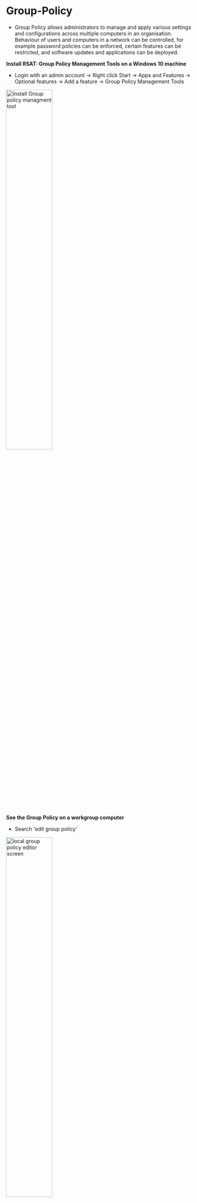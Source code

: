 <h1>Group-Policy</h1>

- Group Policy allows administrators to manage and apply various settings and configurations across multiple computers in an organisation. Behaviour of users and computers in a network can be controlled, for example password policies can be enforced, certain features can be restricted, and software updates and applications can be deployed.

**Install RSAT: Group Policy Management Tools on a Windows 10 machine**
- Login with an admin account -> Right click Start -> Apps and Features -> Optional features -> Add a feature -> Group Policy Management Tools

<img src="https://i.imgur.com/Bd1ZQMO.png" height="50%" width="50%" alt="Install Group policy managment tool"/>

**See the Group Policy on a workgroup computer**
- Search 'edit group policy'

<img src="https://i.imgur.com/e5KWPUF.png" height="50%" width="50%" alt="local group policy editor screen"/>

**How to check the minimum password length on a Windows 10 computer**
- Search 'edit group policy' -> Windows Settings -> Security Settings -> Account Policies -> Password Policy

<img src="https://i.imgur.com/LROYbs3.png" height="50%" width="50%" alt="Check minimum password length"/>


**How to change minimum password length from DC**
- Group Policy Management -> Forest -> Domains -> Right click Default Domain Policy -> Edit -> Policies -> Windows Settings -> Security Settings -> Account Policies -> Password Policy -> Minimum password length

**Once a policy has been applied how can it be implemented to a client machine**
- Restart the machine
- Or cmd -> 'gpupdate /force'
- The changes made in the domain will now be applied to this machine

**If you don't have access to DC, how can you see Group Policy from your machine?**
- Run cmd as an admin -> 'gpresult' -> 'gpresult /h' specify a path eg 'c:\gpresults.html'
- Go to the file that was created, from there you will see the Group Policy
- Another method you can use: search in start 'rsop.msc'

**From rsop.msc can also see Group Policy for other users that are part of this computer**
- Right click the computer name -> Change Query -> This computer -> Select a specific user

**Deploy a software from Group Policy**
- Group Policy Management -> Domain -> Right click the OU -> Create a GPO in this domain, and link it here
- Other computers in the network should be able to access the file through network share:
  - This PC -> C: -> New Folder -> Right click -> Properties -> Sharing -> Advanced Sharing -> Check 'Share this folder' -> Permissions -> Add -> Type 'domain users' -> For now give full access
- From a client machine, verify you have access to that path:
  - File explorer -> \\DC\software
- In Win 10 go to google and search 'firefox download msi' -> Deploy Firefox with MSI installers -> Under MSI Installers click the link https://www.mozilla.org/firefox/all/
- Select your preferred installer: Windows 64-bit MSI -> Download -> Open folder
